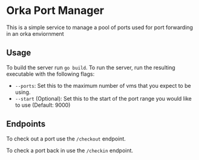 # Orka Port Manager

This is a simple service to manage a pool of ports used for port forwarding in an orka enviornment

## Usage 

To build the server run `go build`.
To run the server, run the resulting executable with the following flags:
* `--ports`: Set this to the maximum number of vms that you expect to be using.
* `--start` (Optional): Set this to the start of the port range you would like to use (Default: 9000)

## Endpoints

To check out a port use the `/checkout` endpoint.

To check a port back in use the `/checkin` endpoint. 
